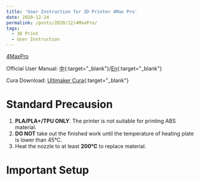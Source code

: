 ```yaml
---
title: 'User Instruction for 3D Printer 4Max Pro'
date: 2020-12-24
permalink: /posts/2020/12/4MaxPro/
tags:
  - 3D Print
  - User Instruction
---
```

[4MaxPro](/images/4MaxPro.jpg)

Official User Manual: [中](http://yzhangec.github.io/files/4MaxPro_zh.pdf){:target="_blank"}/[En](http://yzhangec.github.io/files/4MaxPro_en.pdf){:target="_blank"}

Cura Download: [Ultimaker Cura](https://ultimaker.com/software/ultimaker-cura){:target="_blank"}

Standard Precausion
======
1. **PLA/PLA+/TPU ONLY**. The printer is not suitable for printing ABS material. 
2. **DO NOT** take out the finished work until the temperature of heating plate is lower than 45°C.
3. Heat the nozzle to at least **200°C** to replace material.

Important Setup
======
